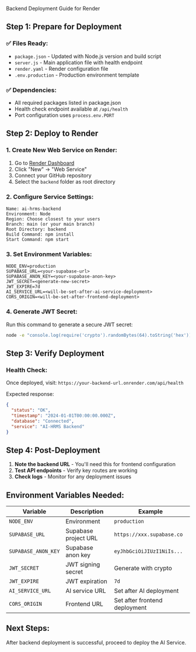  Backend Deployment Guide for Render

## Step 1: Prepare for Deployment

### ✅ Files Ready:
- `package.json` - Updated with Node.js version and build script
- `server.js` - Main application file with health endpoint
- `render.yaml` - Render configuration file
- `.env.production` - Production environment template

### ✅ Dependencies:
- All required packages listed in package.json
- Health check endpoint available at `/api/health`
- Port configuration uses `process.env.PORT`

## Step 2: Deploy to Render

### 1. Create New Web Service on Render:
1. Go to [Render Dashboard](https://dashboard.render.com)
2. Click "New" → "Web Service"
3. Connect your GitHub repository
4. Select the `backend` folder as root directory

### 2. Configure Service Settings:
```
Name: ai-hrms-backend
Environment: Node
Region: Choose closest to your users
Branch: main (or your main branch)
Root Directory: backend
Build Command: npm install
Start Command: npm start
```

### 3. Set Environment Variables:
```
NODE_ENV=production
SUPABASE_URL=<your-supabase-url>
SUPABASE_ANON_KEY=<your-supabase-anon-key>
JWT_SECRET=<generate-new-secret>
JWT_EXPIRE=7d
AI_SERVICE_URL=<will-be-set-after-ai-service-deployment>
CORS_ORIGIN=<will-be-set-after-frontend-deployment>
```

### 4. Generate JWT Secret:
Run this command to generate a secure JWT secret:
```bash
node -e "console.log(require('crypto').randomBytes(64).toString('hex'))"
```

## Step 3: Verify Deployment

### Health Check:
Once deployed, visit: `https://your-backend-url.onrender.com/api/health`

Expected response:
```json
{
  "status": "OK",
  "timestamp": "2024-01-01T00:00:00.000Z",
  "database": "Connected",
  "service": "AI-HRMS Backend"
}
```

## Step 4: Post-Deployment

1. **Note the backend URL** - You'll need this for frontend configuration
2. **Test API endpoints** - Verify key routes are working
3. **Check logs** - Monitor for any deployment issues

## Environment Variables Needed:

| Variable | Description | Example |
|----------|-------------|---------|
| `NODE_ENV` | Environment | `production` |
| `SUPABASE_URL` | Supabase project URL | `https://xxx.supabase.co` |
| `SUPABASE_ANON_KEY` | Supabase anon key | `eyJhbGciOiJIUzI1NiIs...` |
| `JWT_SECRET` | JWT signing secret | Generate with crypto |
| `JWT_EXPIRE` | JWT expiration | `7d` |
| `AI_SERVICE_URL` | AI service URL | Set after AI deployment |
| `CORS_ORIGIN` | Frontend URL | Set after frontend deployment |

## Next Steps:
After backend deployment is successful, proceed to deploy the AI Service.
